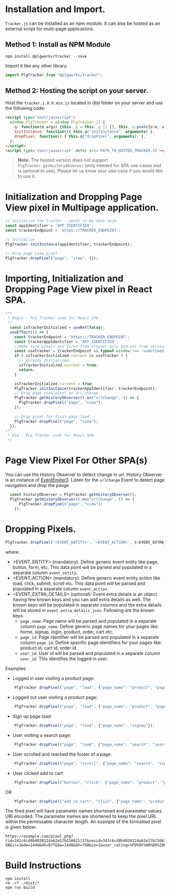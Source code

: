 # Installation and Import.
`Tracker.js` can be installed as an npm module.
It can also be hosted as an external script for multi-page applications. 

## Method 1: Install as NPM Module
```
npm install @plgworks/tracker --save
```

Import it like any other library.
```js
import PlgTracker from "@plgworks/tracker";
```

## Method 2: Hosting the script on your server.
Host the `tracker.1.0.0.min.js` located in dist folder on your server and use the following code:
```html
<script type='text/javascript'>
  window.PlgTracker = window.PlgTracker || {
    q: function(m,args) {this._q = this._q || []; this._q.push({m:m, a: args});},
    initInstance: function(){ this.q("initInstance", arguments) },
    dropPixel: function() { this.q("dropPixel", arguments); },
  };
</script>
<script type='text/javascript' defer src='PATH_TO_HOSTED_TRACKER.JS'></script>
```
> **Note:** The hosted version does not support `PlgTracker.getHistoryObserver` (only needed for SPA use-cases and is optional to use). Please let us know your use-case if you would like to use it.

# Initialization and Dropping Page View pixel in Multipage application.

```js
// Initialize the tracker - needs to be done once.
const appIdentifier = 'APP_IDENTIFIER';
const trackerEndpoint = 'https://TRACKER_ENDPOINT';

// Initialize
PlgTracker.initInstance(appIdentifier, trackerEndpoint);

// Drop page view pixel.
PlgTracker.dropPixel("page", "view", {});
```

# Importing, Initialization and Dropping Page View pixel in React SPA.
```js
/**
 * Begin - PLG Tracker code for React SPA
 */
  const isTrackerInitialzed = useRef(false); 
  useEffect(() => {
    const trackerEndpoint = 'https://TRACKER_ENDPOINT';
    const trackerAppIdentifier = 'APP_IDENTIFIER';
    //Make sure pixels are fired from browser only and not from service workers or server side.
    const useTracker = trackerEndpoint && typeof window !== 'undefined';
    if ( isTrackerInitialzed.current && useTracker ) {
      // Already Initialized.
      isTrackerInitialzed.current = true;
      return;
    }

    isTrackerInitialzed.current = true;
    PlgTracker.initInstance(trackerAppIdentifier, trackerEndpoint);
    // Drop page view pixel on url change.
    PlgTracker.getHistoryObserver().on("urlChange", () => {
      PlgTracker.dropPixel("page", "view");
    });
    
    // Drop pixel for first page load.
    PlgTracker.dropPixel("page", "view");
  });
/**
 * End - PLG Tracker code for React SPA
 */
```

# Page View Pixel For Other SPA(s)
You can use the History Observer to detect change in url. 
History Observer is an instance of [EventEmiter3](https://github.com/primus/eventemitter3).
Listen for the `urlChange` Event to detect page navigation and drop the pavge  
```js
  const historyObserver = PlgTracker.getHistoryObserver();
  PlgTracker.getHistoryObserver().on("urlChange", () => {
      PlgTracker.dropPixel("page", "view");
    });
```


# Dropping Pixels.
```js
PlgTracker.dropPixel('<EVENT_ENTITY>', '<EVENT_ACTION>', {<EVENT_EXTRA_DETAILS>} );
```

where:
- <EVENT_ENTITY> (mandatory): Define generic event entity like page, button, form, etc. This data point will be parsed and populated in a separate column `event_entity`.
- <EVENT_ACTION> (mandatory): Define generic event entity action like load, click, submit, scroll etc. This data point will be parsed and populated in a separate column `event_action`.
- <EVENT_EXTRA_DETAILS> (optional): Event extra details is an object having few known keys and you can add extra details as well. The known keys will be populated in separate columns and the extra details will be stored in `event_extra_details_json`. Following are the known keys:
    - `page_name`: Page name will be parsed and populated in a separate column `page_name`. Define generic page names for your pages like: home, signup, login, product, order, cart etc.
    - `page_id`: Page identifier will be parsed and populated in a separate column `page_id`. Define specific page identifiers for your pages like: product id, cart id, order id
    - `user_id`: User id will be parsed and populated in a separate column `user_id`. This identifies the logged in user.

Examples:
- Logged in user visiting a product page:
```js
    PlgTracker.dropPixel("page", "load", {"page_name": "product", "page_id": "p_10", "user_id": "1000"});
```
- Logged out user visiting a product page:
```js
    PlgTracker.dropPixel("page", "load", {"page_name": "product", "page_id": "p_11"});
```
- Sign up page load:
```js
    PlgTracker.dropPixel("page", "load", {"page_name": "signup"});
```
- User visiting a search page:
```js
    PlgTracker.dropPixel("page", "load", {"page_name": "search", "search_term": "headphones", "page_number": "2"});
```
- User scrolled and reached the footer of a page.
```js
    PlgTracker.dropPixel("page", "scroll", {"page_name": "search", "viewed_footer": "true"});
```
- User clicked add to cart
```js
    PlgTracker.dropPixel("button", "click", {"page_name": "product", "product_id": "123", "button_id": "add_to_cart"});
```
OR
```js
    PlgTracker.dropPixel("add_to_cart", "click", {"page_name": "product", "product_id": "123"});
```

The fired pixel will have parameter names shortened and parameter values URI encoded. The parameter names are shortened to keep the pixel URL within the permissable character length. An example of the formatted pixel is given below:
```
https://example.com/pixel.png?tid=341c6cd8b4020124a62e17b216621117&sesid=341c6cd8b4020124a62e17b2166211171661425858063&ee=page&ea=view&uid=543210&tz=-330&pn=product&pid=9769&purl=https%3A%2F%2Fexample.com%3F&rurl=https%3A%2F%2Fexample.com%3Freferrer%3Dproducthunt%26product%3Dtracker&ref=footer&utm_type=u_type&utm_source=u_source&utm_medium=u_medium&utm_campaign=u_campaign&utm_term=u_term&utm_content=u_content&ai=WEB&dr=2880X1754&dos=MacOS&dl=en-GB&ir=1&dw=1440&dh=877&bw=1440&bh=798&ce=1&user_rating=%F0%9F%98%80%20Happy
```

# Build Instructions
```
npm install
rm -rf ./dist/*
npm run build
```
